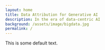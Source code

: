 ```yaml
---
layout: home
title: Data Attribution for Generative AI
description: In the era of data-centric AI
background: /assets/image/bigdata.jpg
permalink: /
---
```


This is some default text.
